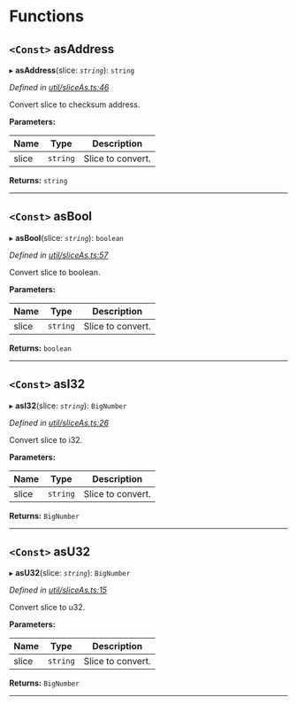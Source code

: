 

# Functions

<a id="asaddress"></a>

## `<Const>` asAddress

▸ **asAddress**(slice: *`string`*): `string`

*Defined in [util/sliceAs.ts:46](https://github.com/paritytech/js-libs/blob/5287f0f/packages/abi/src/util/sliceAs.ts#L46)*

Convert slice to checksum address.

**Parameters:**

| Name | Type | Description |
| ------ | ------ | ------ |
| slice | `string` |  Slice to convert. |

**Returns:** `string`

___
<a id="asbool"></a>

## `<Const>` asBool

▸ **asBool**(slice: *`string`*): `boolean`

*Defined in [util/sliceAs.ts:57](https://github.com/paritytech/js-libs/blob/5287f0f/packages/abi/src/util/sliceAs.ts#L57)*

Convert slice to boolean.

**Parameters:**

| Name | Type | Description |
| ------ | ------ | ------ |
| slice | `string` |  Slice to convert. |

**Returns:** `boolean`

___
<a id="asi32"></a>

## `<Const>` asI32

▸ **asI32**(slice: *`string`*): `BigNumber`

*Defined in [util/sliceAs.ts:26](https://github.com/paritytech/js-libs/blob/5287f0f/packages/abi/src/util/sliceAs.ts#L26)*

Convert slice to i32.

**Parameters:**

| Name | Type | Description |
| ------ | ------ | ------ |
| slice | `string` |  Slice to convert. |

**Returns:** `BigNumber`

___
<a id="asu32"></a>

## `<Const>` asU32

▸ **asU32**(slice: *`string`*): `BigNumber`

*Defined in [util/sliceAs.ts:15](https://github.com/paritytech/js-libs/blob/5287f0f/packages/abi/src/util/sliceAs.ts#L15)*

Convert slice to u32.

**Parameters:**

| Name | Type | Description |
| ------ | ------ | ------ |
| slice | `string` |  Slice to convert. |

**Returns:** `BigNumber`

___

